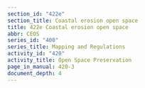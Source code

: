 ```yaml
---
section_id: "422e"
section_title: Coastal erosion open space
title: 422e Coastal erosion open space
abbr: CEOS
series_id: "400"
series_title: Mapping and Regulations
activity_id: "420"
activity_title: Open Space Preservation
page_in_manual: 420-3
document_depth: 4
---
```

